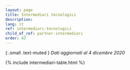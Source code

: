 ```yaml
---
layout: page
title: Intermediari tecnologici
description:
lang: it
ref: intermediari-tecnologici
child_of_ref: partner-intermediari
order: 43
---
```


{:.small .text-muted }
_Dati aggiornati al 4 dicembre 2020_

{% include intermediari-table.html %}
